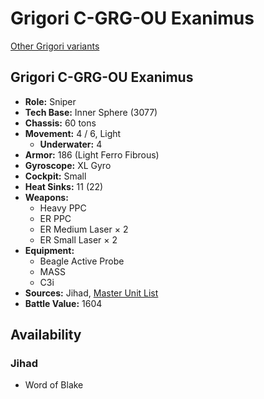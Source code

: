 # Grigori C-GRG-OU Exanimus

[Other Grigori variants](../grigori.md)

## Grigori C-GRG-OU Exanimus
- **Role:** Sniper
- **Tech Base:** Inner Sphere (3077)
- **Chassis:** 60 tons
- **Movement:** 4 / 6, Light
  - **Underwater:** 4
- **Armor:** 186 (Light Ferro Fibrous)
- **Gyroscope:** XL Gyro
- **Cockpit:** Small
- **Heat Sinks:** 11 (22)
- **Weapons:**
  - Heavy PPC
  - ER PPC
  - ER Medium Laser × 2
  - ER Small Laser × 2
- **Equipment:**
  - Beagle Active Probe
  - MASS
  - C3i
- **Sources:** Jihad, [Master Unit List](http://masterunitlist.info/Unit/Details/1327/grigori-c-grg-ou-exanimus)
- **Battle Value:** 1604

## Availability

### Jihad
- Word of Blake

